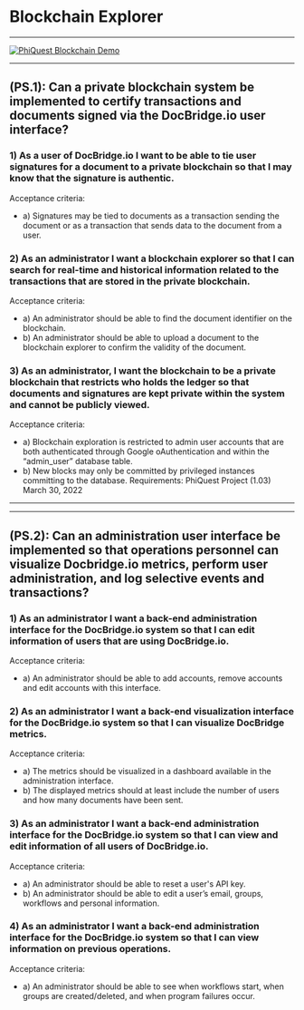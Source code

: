 # Blockchain Explorer


---

[![PhiQuest Blockchain Demo](https://res.cloudinary.com/marcomontalbano/image/upload/v1671482943/video_to_markdown/images/youtube--s_4SQaAf_34-c05b58ac6eb4c4700831b2b3070cd403.jpg)](https://www.youtube.com/watch?v=s_4SQaAf_34&list=PLmQVFU1FBDddVvJjHuwnRp6F6vwmz01X8&index=1 "PhiQuest Blockchain Demo")

---
## (PS.1): Can a private blockchain system be implemented to certify transactions and documents signed via the DocBridge.io user interface? 

### 1) As a user of DocBridge.io I want to be able to tie user signatures for a document to a private blockchain so that I may know that the signature is authentic. 
Acceptance criteria: 
  * a) Signatures may be tied to documents as a transaction sending the document or as a transaction that sends data to the document from a user. 
### 2) As an administrator I want a blockchain explorer so that I can search for real-time and historical information related to the transactions that are stored in the private blockchain. 
Acceptance criteria: 
  * a) An administrator should be able to find the document identifier on the blockchain. 
  * b) An administrator should be able to upload a document to the blockchain explorer to confirm the validity of the document. 
### 3) As an administrator, I want the blockchain to be a private blockchain that restricts who holds the ledger so that documents and signatures are kept private within the system and cannot be publicly viewed. 
Acceptance criteria: 
  - a) Blockchain exploration is restricted to admin user accounts that are both authenticated through Google oAuthentication and within the “admin_user” database table. 
  - b) New blocks may only be committed by privileged instances committing to the database. Requirements: PhiQuest Project (1.03) March 30, 2022 

---
---

## (PS.2): Can an administration user interface be implemented so that operations personnel can visualize Docbridge.io metrics, perform user administration, and log selective events and transactions? 

### 1) As an administrator I want a back-end administration interface for the DocBridge.io system so that I can edit information of users that are using DocBridge.io. 
Acceptance criteria: 
  - a) An administrator should be able to add accounts, remove accounts and edit accounts with this interface. 
### 2) As an administrator I want a back-end visualization interface for the DocBridge.io system so that I can visualize DocBridge metrics. 
Acceptance criteria: 
  - a) The metrics should be visualized in a dashboard available in the administration interface. 
  - b) The displayed metrics should at least include the number of users and how many documents have been sent. 
### 3) As an administrator I want a back-end administration interface for the DocBridge.io system so that I can view and edit information of all users of DocBridge.io. 
Acceptance criteria: 
  - a) An administrator should be able to reset a user's API key. 
  - b) An administrator should be able to edit a user’s email, groups, workflows and personal information. 
### 4) As an administrator I want a back-end administration interface for the DocBridge.io system so that I can view information on previous operations. 
Acceptance criteria: 
  - a) An administrator should be able to see when workflows start, when groups are created/deleted, and when program failures occur.
